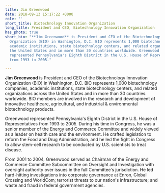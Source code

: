 ```yaml
---
title: Jim Greenwood
date: 2018-09-13 15:17:22 +0000
role: ''
short_title: Biotechnology Innovation Organization
long_title: President and CEO, Biotechnology Innovation Organization
has_photo: true
short_bio: "**Jim Greenwood** is President and CEO of the Biotechnology Innovation
  Organization (BIO) in Washington, D.C. BIO represents 1,000 biotechnology companies,
  academic institutions, state biotechnology centers, and related organizations across
  the United States and in more than 30 countries worldwide. Greenwood previously
  represented Pennsylvania's Eighth District in the U.S. House of Representatives
  from 1993 to 2005."

---
```

**Jim Greenwood** is President and CEO of the Biotechnology Innovation Organization (BIO) in Washington, D.C. BIO represents 1,000 biotechnology companies, academic institutions, state biotechnology centers, and related organizations across the United States and in more than 30 countries worldwide. BIO members are involved in the research and development of innovative healthcare, agricultural, and industrial & environmental biotechnology products.  
  
Greenwood represented Pennsylvania's Eighth District in the U.S. House of Representatives from 1993 to 2005. During his time in Congress, he was a senior member of the Energy and Commerce Committee and widely viewed as a leader on health care and the environment. He crafted legislation to reform the Food and Drug Administration, and he led the fight in Congress to allow stem-cell research to be conducted by U.S. scientists to treat disease.  
  
From 2001 to 2004, Greenwood served as Chairman of the Energy and Commerce Committee Subcommittee on Oversight and Investigation with oversight authority over issues in the full Committee's jurisdiction. He led hard-hitting investigations into corporate governance at Enron, Global Crossing and WorldCom; terrorist threats to our nation's infrastructure; and waste and fraud in federal government agencies.